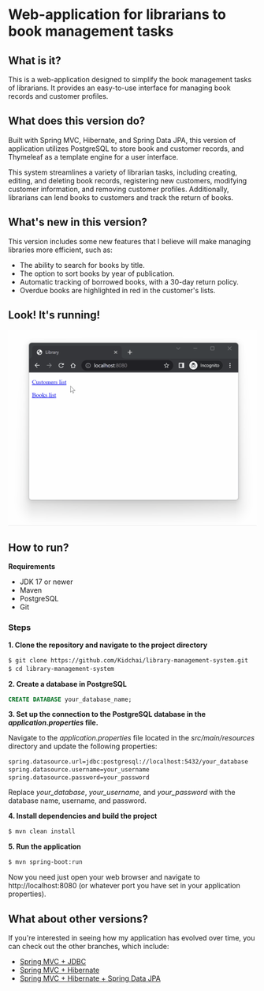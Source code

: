 # Web-application for librarians to book management tasks

## What is it?
This is a web-application designed to simplify the book management tasks of librarians. It provides an easy-to-use interface for managing book records and customer profiles.

## What does this version do?
Built with Spring MVC, Hibernate, and Spring Data JPA, this version of application utilizes PostgreSQL to store book and customer records, and Thymeleaf as a template engine for a user interface.

This system streamlines a variety of librarian tasks, including creating, editing, and deleting book records, registering new customers, modifying customer information, and removing customer profiles. Additionally, librarians can lend books to customers and track the return of books.

## What's new in this version?

This version includes some new features that I believe will make managing libraries more efficient, such as:

- The ability to search for books by title.
- The option to sort books by year of publication.
- Automatic tracking of borrowed books, with a 30-day return policy.
- Overdue books are highlighted in red in the customer's lists.

## Look! It's running!

![Library Management System](forReadme/library1.gif)

## How to run?

**Requirements**

- JDK 17 or newer
- Maven
- PostgreSQL
- Git

### Steps

**1. Clone the repository and navigate to the project directory**

```bash
$ git clone https://github.com/Kidchai/library-management-system.git
$ cd library-management-system
```

**2. Create a database in PostgreSQL**

```sql
CREATE DATABASE your_database_name;
```

**3. Set up the connection to the PostgreSQL database in the *application.properties* file.**

Navigate to the *application.properties* file located in the *src/main/resources* directory and update the following properties:

```properties
spring.datasource.url=jdbc:postgresql://localhost:5432/your_database
spring.datasource.username=your_username
spring.datasource.password=your_password
```

Replace *your_database*, *your_username*, and *your_password* with the database name, username, and password.

**4. Install dependencies and build the project**

```bash
$ mvn clean install
```

**5. Run the application**

```bash
$ mvn spring-boot:run
```

Now you need just open your web browser and navigate to http://localhost:8080 (or whatever port you have set in your application properties).

## What about other versions?

If you're interested in seeing how my application has evolved over time, you can check out the other branches, which include:

- [Spring MVC + JDBC](https://github.com/Kidchai/LibraryManagementSystem/tree/Spring_MVC+JDBC)
- [Spring MVC + Hibernate](https://github.com/Kidchai/LibraryManagementSystem/tree/Spring_MVC+Hibernate)
- [Spring MVC + Hibernate + Spring Data JPA](https://github.com/Kidchai/LibraryManagementSystem/tree/Spring_MVC+Hibernate+Spring_Data_Jpa)